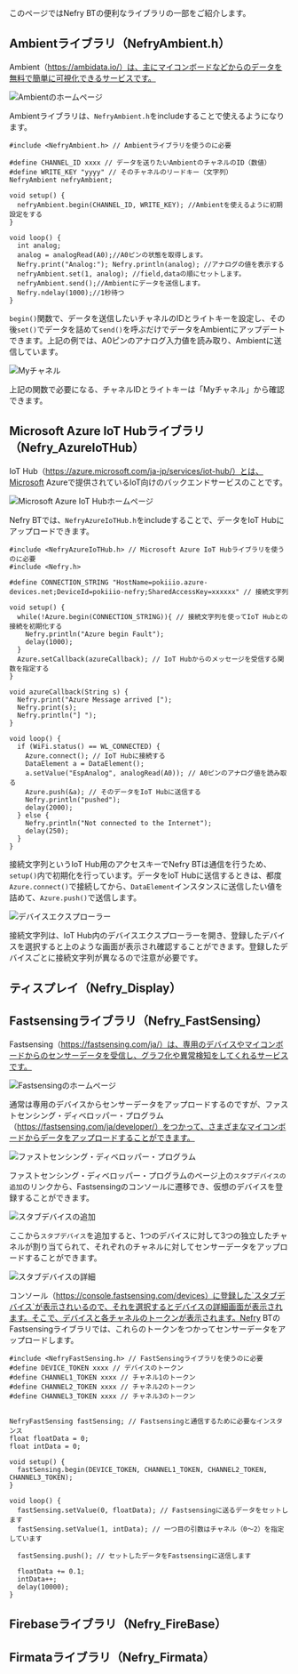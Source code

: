 このページではNefry BTの便利なライブラリの一部をご紹介します。

## Ambientライブラリ（NefryAmbient.h）
Ambient（https://ambidata.io/）は、主にマイコンボードなどからのデータを無料で簡単に可視化できるサービスです。


![Ambientのホームページ](ambient_top)


Ambientライブラリは、`NefryAmbient.h`をincludeすることで使えるようになります。


```
#include <NefryAmbient.h> // Ambientライブラリを使うのに必要

#define CHANNEL_ID xxxx // データを送りたいAmbientのチャネルのID（数値）
#define WRITE_KEY "yyyy" // そのチャネルのリードキー（文字列）
NefryAmbient nefryAmbient;

void setup() {
  nefryAmbient.begin(CHANNEL_ID, WRITE_KEY); //Ambientを使えるように初期設定をする
}

void loop() {
  int analog;
  analog = analogRead(A0);//A0ピンの状態を取得します。
  Nefry.print("Analog:"); Nefry.println(analog); //アナログの値を表示する
  nefryAmbient.set(1, analog); //field,dataの順にセットします。
  nefryAmbient.send();//Ambientにデータを送信します。
  Nefry.ndelay(1000);//1秒待つ
}
```


`begin()`関数で、データを送信したいチャネルのIDとライトキーを設定し、その後`set()`でデータを詰めて`send()`を呼ぶだけでデータをAmbientにアップデートできます。上記の例では、A0ピンのアナログ入力値を読み取り、Ambientに送信しています。


![Myチャネル](ambient_detail)


上記の関数で必要になる、チャネルIDとライトキーは「Myチャネル」から確認できます。


## Microsoft Azure IoT Hubライブラリ（Nefry_AzureIoTHub）
IoT Hub（https://azure.microsoft.com/ja-jp/services/iot-hub/）とは、Microsoft Azureで提供されているIoT向けのバックエンドサービスのことです。


![Microsoft Azure IoT Hubホームページ](azureiothub_top)


Nefry BTでは、`NefryAzureIoTHub.h`をincludeすることで、データをIoT Hubにアップロードできます。


```
#include <NefryAzureIoTHub.h> // Microsoft Azure IoT Hubライブラリを使うのに必要
#include <Nefry.h>

#define CONNECTION_STRING "HostName=pokiiio.azure-devices.net;DeviceId=pokiiio-nefry;SharedAccessKey=xxxxxx" // 接続文字列

void setup() {
  while(!Azure.begin(CONNECTION_STRING)){ // 接続文字列を使ってIoT Hubとの接続を初期化する
    Nefry.println("Azure begin Fault");
    delay(1000);
  }
  Azure.setCallback(azureCallback); // IoT Hubからのメッセージを受信する関数を指定する
}

void azureCallback(String s) {
  Nefry.print("Azure Message arrived [");
  Nefry.print(s);
  Nefry.println("] ");
}

void loop() {
  if (WiFi.status() == WL_CONNECTED) {
    Azure.connect(); // IoT Hubに接続する
    DataElement a = DataElement();
    a.setValue("EspAnalog", analogRead(A0)); // A0ピンのアナログ値を読み取る
    Azure.push(&a); // そのデータをIoT Hubに送信する
    Nefry.println("pushed");
    delay(2000);
  } else {
    Nefry.println("Not connected to the Internet");
    delay(250);
  }
}
```


接続文字列というIoT Hub用のアクセスキーでNefry BTは通信を行うため、`setup()`内で初期化を行っています。データをIoT Hubに送信するときは、都度`Azure.connect()`で接続してから、`DataElement`インスタンスに送信したい値を詰めて、`Azure.push()`で送信します。


![デバイスエクスプローラー](azureiothub_detail)


接続文字列は、IoT Hub内のデバイスエクスプローラーを開き、登録したデバイスを選択すると上のような画面が表示され確認することができます。登録したデバイスごとに接続文字列が異なるので注意が必要です。


## ティスプレイ（Nefry_Display）

## Fastsensingライブラリ（Nefry_FastSensing）
Fastsensing（https://fastsensing.com/ja/）は、専用のデバイスやマイコンボードからのセンサーデータを受信し、グラフ化や異常検知をしてくれるサービスです。


![Fastsensingのホームページ](fastsensing_top)


通常は専用のデバイスからセンサーデータをアップロードするのですが、ファストセンシング・ディベロッパー・プログラム（https://fastsensing.com/ja/developer/）をつかって、さまざまなマイコンボードからデータをアップロードすることができます。


![ファストセンシング・ディベロッパー・プログラム](fastsensing_developer_program)


ファストセンシング・ディベロッパー・プログラムのページ上の`スタブデバイスの追加`のリンクから、Fastsensingのコンソールに遷移でき、仮想のデバイスを登録することができます。


![スタブデバイスの追加](fastsensing_add_stub_device)


ここから`スタブデバイス`を追加すると、1つのデバイスに対して3つの独立したチャネルが割り当てられて、それぞれのチャネルに対してセンサーデータをアップロードすることができます。


![スタブデバイスの詳細](fastsensing_detail)


コンソール（https://console.fastsensing.com/devices）に登録した`スタブデバイス`が表示されいるので、それを選択するとデバイスの詳細画面が表示されます。そこで、デバイスと各チャネルのトークンが表示されます。Nefry BTのFastsensingライブラリでは、これらのトークンをつかってセンサーデータをアップロードします。


```
#include <NefryFastSensing.h> // FastSensingライブラリを使うのに必要
#define DEVICE_TOKEN xxxx // デバイスのトークン
#define CHANNEL1_TOKEN xxxx // チャネル1のトークン
#define CHANNEL2_TOKEN xxxx // チャネル2のトークン
#define CHANNEL3_TOKEN xxxx // チャネル3のトークン


NefryFastSensing fastSensing; // Fastsensingと通信するために必要なインスタンス
float floatData = 0;
float intData = 0;

void setup() {
  fastSensing.begin(DEVICE_TOKEN, CHANNEL1_TOKEN, CHANNEL2_TOKEN, CHANNEL3_TOKEN);
}

void loop() {
  fastSensing.setValue(0, floatData); // Fastsensingに送るデータをセットします
  fastSensing.setValue(1, intData); // 一つ目の引数はチャネル（0〜2）を指定しています

  fastSensing.push(); // セットしたデータをFastsensingに送信します

  floatData += 0.1;
  intData++;
  delay(10000);
}
```





## Firebaseライブラリ（Nefry_FireBase）

## Firmataライブラリ（Nefry_Firmata）
